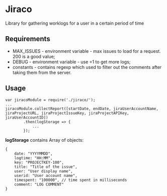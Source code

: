 # Jiraco

Library for gathering worklogs for a user in a certain period of time

## Requirements
- MAX_ISSUES - environment variable - max issues to load for a request. 200 is a good value;
- DEBUG - environment variable - use =1 to get more logs;
- constants - contains regexp which used to filter out the comments after taking them from the server.

## Usage
```
var jiracoModule = require('./jiraco/');
...
jiracoModule.collectReport([startDate, endDate, jiraUserAccountName, jiraProjectURL, jiraProjectIssueKey, jiraProjectAPIKey, jiraUserAccountID])
        .then(logStorage => {
            ...
        });
```

__logStorage__ contains Array of objects:
```
{
    date: "YYYYMMDD",
    logtime: "HH:MM",
    key: "PROJECTKEY-100",
    title: "Title of the issue",
    user: "User display name",
    userid: "User account name",
    timespent: "100000", // time spent in milliseconds
    comment: "LOG COMMENT"
}
```
